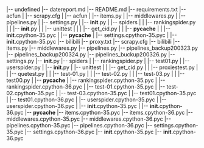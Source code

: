 |-- undefined
    |-- datereport.md
    |-- README.md
    |-- requirements.txt
    |-- acfun
    |   |-- scrapy.cfg
    |   |-- acfun
    |       |-- items.py
    |       |-- middlewares.py
    |       |-- pipelines.py
    |       |-- settings.py
    |       |-- __init__.py
    |       |-- spiders
    |       |   |-- rankingspider.py
    |       |   |-- __init__.py
    |       |   |-- unittest
    |       |   |   |-- get_cid.py
    |       |   |-- __pycache__
    |       |       |-- __init__.cpython-35.pyc
    |       |-- __pycache__
    |           |-- settings.cpython-35.pyc
    |           |-- __init__.cpython-35.pyc
    |-- bilibili
        |-- proxy.txt
        |-- scrapy.cfg
        |-- bilibili
            |-- items.py
            |-- middlewares.py
            |-- pipelines.py
            |-- pipelines_backup200323.py
            |-- pipelines_backup200324.py
            |-- pipelines_buckup200326.py
            |-- settings.py
            |-- __init__.py
            |-- spiders
            |   |-- rankingspider.py
            |   |-- test01.py
            |   |-- userspider.py
            |   |-- __init__.py
            |   |-- unittest
            |   |   |-- get_cid.py
            |   |   |-- proxiestest.py
            |   |   |-- quetest.py
            |   |   |-- test-01.py
            |   |   |-- test-02.py
            |   |   |-- test-03.py
            |   |   |-- test00.py
            |   |-- __pycache__
            |       |-- rankingspider.cpython-35.pyc
            |       |-- rankingspider.cpython-36.pyc
            |       |-- test-01.cpython-35.pyc
            |       |-- test-02.cpython-35.pyc
            |       |-- test-03.cpython-35.pyc
            |       |-- test01.cpython-35.pyc
            |       |-- test01.cpython-36.pyc
            |       |-- userspider.cpython-35.pyc
            |       |-- userspider.cpython-36.pyc
            |       |-- __init__.cpython-35.pyc
            |       |-- __init__.cpython-36.pyc
            |-- __pycache__
                |-- items.cpython-35.pyc
                |-- items.cpython-36.pyc
                |-- middlewares.cpython-35.pyc
                |-- middlewares.cpython-36.pyc
                |-- pipelines.cpython-35.pyc
                |-- pipelines.cpython-36.pyc
                |-- settings.cpython-35.pyc
                |-- settings.cpython-36.pyc
                |-- __init__.cpython-35.pyc
                |-- __init__.cpython-36.pyc

